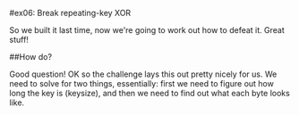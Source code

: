 #ex06: Break repeating-key XOR

So we built it last time, now we're going to work out how to defeat it.
Great stuff!

##How do?

Good question! OK so the challenge lays this out pretty nicely for us. We
need to solve for two things, essentially: first we need to figure out how
long the key is (keysize), and then we need to find out what each byte
looks like.
